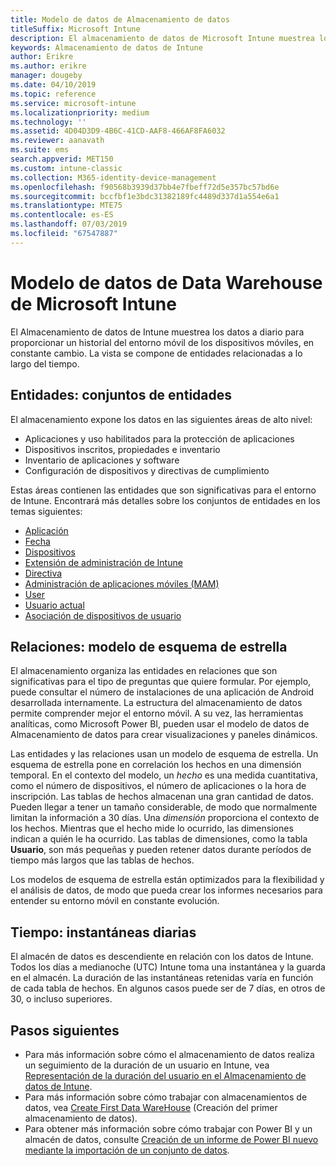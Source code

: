 ```yaml
---
title: Modelo de datos de Almacenamiento de datos
titleSuffix: Microsoft Intune
description: El almacenamiento de datos de Microsoft Intune muestrea los datos a diario para proporcionar una vista histórica del entorno móvil, en constante cambio.
keywords: Almacenamiento de datos de Intune
author: Erikre
ms.author: erikre
manager: dougeby
ms.date: 04/10/2019
ms.topic: reference
ms.service: microsoft-intune
ms.localizationpriority: medium
ms.technology: ''
ms.assetid: 4D04D3D9-4B6C-41CD-AAF8-466AF8FA6032
ms.reviewer: aanavath
ms.suite: ems
search.appverid: MET150
ms.custom: intune-classic
ms.collection: M365-identity-device-management
ms.openlocfilehash: f90568b3939d37bb4e7fbeff72d5e357bc57bd6e
ms.sourcegitcommit: bccfbf1e3bdc31382189fc4489d337d1a554e6a1
ms.translationtype: MTE75
ms.contentlocale: es-ES
ms.lasthandoff: 07/03/2019
ms.locfileid: "67547887"
---
```

# <a name="microsoft-intune-data-warehouse-data-model"></a>Modelo de datos de Data Warehouse de Microsoft Intune

El Almacenamiento de datos de Intune muestrea los datos a diario para proporcionar un historial del entorno móvil de los dispositivos móviles, en constante cambio. La vista se compone de entidades relacionadas a lo largo del tiempo.

## <a name="entities-entity-sets"></a>Entidades: conjuntos de entidades

El almacenamiento expone los datos en las siguientes áreas de alto nivel:

  - Aplicaciones y uso habilitados para la protección de aplicaciones
  - Dispositivos inscritos, propiedades e inventario
  - Inventario de aplicaciones y software
  - Configuración de dispositivos y directivas de cumplimiento

Estas áreas contienen las entidades que son significativas para el entorno de Intune. Encontrará más detalles sobre los conjuntos de entidades en los temas siguientes:

  - [Aplicación](reports-ref-application.md)
  - [Fecha](reports-ref-date.md)
  - [Dispositivos](reports-ref-devices.md)
  - [Extensión de administración de Intune](reports-ref-intunemanagementextension.md)
  - [Directiva](reports-ref-policy.md)
  - [Administración de aplicaciones móviles (MAM)](reports-ref-mobile-app-management.md)
  - [User](reports-ref-user.md)
  - [Usuario actual](reports-ref-current-user.md)
  - [Asociación de dispositivos de usuario](reports-ref-user-device.md)

## <a name="relationships-star-schema-model"></a>Relaciones: modelo de esquema de estrella

El almacenamiento organiza las entidades en relaciones que son significativas para el tipo de preguntas que quiere formular. Por ejemplo, puede consultar el número de instalaciones de una aplicación de Android desarrollada internamente. La estructura del almacenamiento de datos permite comprender mejor el entorno móvil. A su vez, las herramientas analíticas, como Microsoft Power BI, pueden usar el modelo de datos de Almacenamiento de datos para crear visualizaciones y paneles dinámicos.

Las entidades y las relaciones usan un modelo de esquema de estrella. Un esquema de estrella pone en correlación los hechos en una dimensión temporal. En el contexto del modelo, un *hecho* es una medida cuantitativa, como el número de dispositivos, el número de aplicaciones o la hora de inscripción. Las tablas de hechos almacenan una gran cantidad de datos. Pueden llegar a tener un tamaño considerable, de modo que normalmente limitan la información a 30 días. Una *dimensión* proporciona el contexto de los hechos. Mientras que el hecho mide lo ocurrido, las dimensiones indican a quién le ha ocurrido. Las tablas de dimensiones, como la tabla **Usuario**, son más pequeñas y pueden retener datos durante períodos de tiempo más largos que las tablas de hechos. 

Los modelos de esquema de estrella están optimizados para la flexibilidad y el análisis de datos, de modo que pueda crear los informes necesarios para entender su entorno móvil en constante evolución.

## <a name="time-daily-snapshots"></a>Tiempo: instantáneas diarias

El almacén de datos es descendiente en relación con los datos de Intune. Todos los días a medianoche (UTC) Intune toma una instantánea y la guarda en el almacén. La duración de las instantáneas retenidas varía en función de cada tabla de hechos. En algunos casos puede ser de 7 días, en otros de 30, o incluso superiores.

## <a name="next-steps"></a>Pasos siguientes

 - Para más información sobre cómo el almacenamiento de datos realiza un seguimiento de la duración de un usuario en Intune, vea [Representación de la duración del usuario en el Almacenamiento de datos de Intune](reports-ref-user-timeline.md).
 - Para más información sobre cómo trabajar con almacenamientos de datos, vea [Create First Data WareHouse](https://www.codeproject.com/Articles/652108/Create-First-Data-WareHouse) (Creación del primer almacenamiento de datos).
 - Para obtener más información sobre cómo trabajar con Power BI y un almacén de datos, consulte [Creación de un informe de Power BI nuevo mediante la importación de un conjunto de datos](https://powerbi.microsoft.com/documentation/powerbi-service-create-a-new-report/). 
